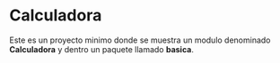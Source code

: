 # Calculadora
Este es un proyecto minimo donde se muestra un modulo denominado **Calculadora** y dentro un paquete llamado **basica**.